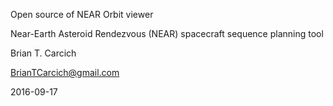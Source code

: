 Open source of NEAR Orbit viewer

Near-Earth Asteroid Rendezvous (NEAR) spacecraft sequence planning tool


Brian T. Carcich

BrianTCarcich@gmail.com

2016-09-17
